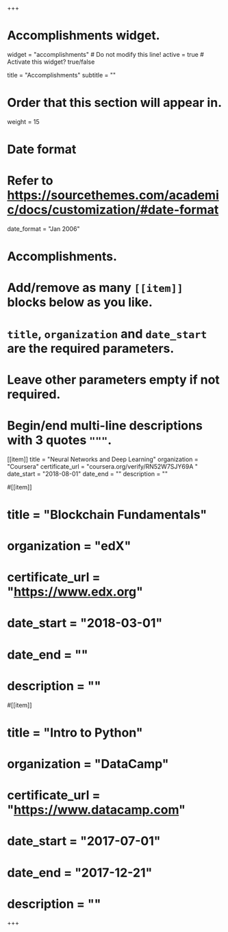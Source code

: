 +++
# Accomplishments widget.
widget = "accomplishments"  # Do not modify this line!
active = true  # Activate this widget? true/false

title = "Accomplish&shy;ments"
subtitle = ""

# Order that this section will appear in.
weight = 15

# Date format
#   Refer to https://sourcethemes.com/academic/docs/customization/#date-format
date_format = "Jan 2006"

# Accomplishments.
#   Add/remove as many `[[item]]` blocks below as you like.
#   `title`, `organization` and `date_start` are the required parameters.
#   Leave other parameters empty if not required.
#   Begin/end multi-line descriptions with 3 quotes `"""`.

[[item]]
  title = "Neural Networks and Deep Learning"
  organization = "Coursera"
  certificate_url = "coursera.org/verify/RN52W7SJY69A "
  date_start = "2018-08-01"
  date_end = ""
  description = ""

#[[item]]
# title = "Blockchain Fundamentals"
# organization = "edX"
# certificate_url = "https://www.edx.org"
# date_start = "2018-03-01"
# date_end = ""
# description = ""
  
#[[item]]
# title = "Intro to Python"
# organization = "DataCamp"
# certificate_url = "https://www.datacamp.com"
# date_start = "2017-07-01"
#  date_end = "2017-12-21"
# description = ""

+++
